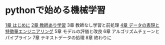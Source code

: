 # pythonで始める機械学習
[1章 はじめに](./chap1.ipynb)
[2章 教師あり学習](./chap2.ipynba)
3章 教師なし学習と前処理
[4章 データの表現と特徴量エンジニアリング](./chap4.ipynb)
5章 モデルの評価と改良
6章 アルゴリズムチェーンとパイプライン
7章 テキストデータの処理
8章 終わりに
